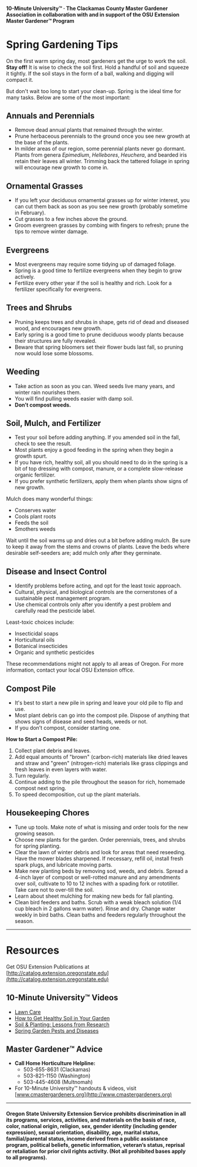 #### 10-Minute University™ · The Clackamas County Master Gardener Association in collaboration with and in support of the OSU Extension Master Gardener™ Program

# Spring Gardening Tips

On the first warm spring day, most gardeners get the urge to work the soil. **Stay off!** It is wise to check the soil first. Hold a handful of soil and squeeze it tightly. If the soil stays in the form of a ball, walking and digging will compact it.

But don't wait too long to start your clean-up. Spring is the ideal time for many tasks. Below are some of the most important:

## Annuals and Perennials

- Remove dead annual plants that remained through the winter.
- Prune herbaceous perennials to the ground once you see new growth at the base of the plants.
- In milder areas of our region, some perennial plants never go dormant. Plants from genera *Epimedium*, *Hellebores*, *Heuchera*, and bearded iris retain their leaves all winter. Trimming back the tattered foliage in spring will encourage new growth to come in.

## Ornamental Grasses

- If you left your deciduous ornamental grasses up for winter interest, you can cut them back as soon as you see new growth (probably sometime in February).
- Cut grasses to a few inches above the ground.
- Groom evergreen grasses by combing with fingers to refresh; prune the tips to remove winter damage.

## Evergreens

- Most evergreens may require some tidying up of damaged foliage.
- Spring is a good time to fertilize evergreens when they begin to grow actively.
- Fertilize every other year if the soil is healthy and rich. Look for a fertilizer specifically for evergreens.

## Trees and Shrubs

- Pruning keeps trees and shrubs in shape, gets rid of dead and diseased wood, and encourages new growth.
- Early spring is a good time to prune deciduous woody plants because their structures are fully revealed.
- Beware that spring bloomers set their flower buds last fall, so pruning now would lose some blossoms.

## Weeding

- Take action as soon as you can. Weed seeds live many years, and winter rain nourishes them.
- You will find pulling weeds easier with damp soil.
- **Don’t compost weeds.**

## Soil, Mulch, and Fertilizer

- Test your soil before adding anything. If you amended soil in the fall, check to see the result.
- Most plants enjoy a good feeding in the spring when they begin a growth spurt.
- If you have rich, healthy soil, all you should need to do in the spring is a bit of top dressing with compost, manure, or a complete slow-release organic fertilizer.
- If you prefer synthetic fertilizers, apply them when plants show signs of new growth.

Mulch does many wonderful things:
- Conserves water
- Cools plant roots
- Feeds the soil
- Smothers weeds

Wait until the soil warms up and dries out a bit before adding mulch. Be sure to keep it away from the stems and crowns of plants. Leave the beds where desirable self-seeders are; add mulch only after they germinate.

## Disease and Insect Control

- Identify problems before acting, and opt for the least toxic approach.
- Cultural, physical, and biological controls are the cornerstones of a sustainable pest management program.
- Use chemical controls only after you identify a pest problem and carefully read the pesticide label.

Least-toxic choices include:
- Insecticidal soaps
- Horticultural oils
- Botanical insecticides
- Organic and synthetic pesticides

These recommendations might not apply to all areas of Oregon. For more information, contact your local OSU Extension office.

## Compost Pile

- It's best to start a new pile in spring and leave your old pile to flip and use.
- Most plant debris can go into the compost pile. Dispose of anything that shows signs of disease and seed heads, weeds or not.
- If you don’t compost, consider starting one.

**How to Start a Compost Pile:**
1. Collect plant debris and leaves.
2. Add equal amounts of "brown" (carbon-rich) materials like dried leaves and straw and "green" (nitrogen-rich) materials like grass clippings and fresh leaves in even layers with water.
3. Turn regularly.
4. Continue adding to the pile throughout the season for rich, homemade compost next spring.
5. To speed decomposition, cut up the plant materials.

## Housekeeping Chores

- Tune up tools. Make note of what is missing and order tools for the new growing season.
- Choose new plants for the garden. Order perennials, trees, and shrubs for spring planting.
- Clear the lawn of winter debris and look for areas that need reseeding. Have the mower blades sharpened. If necessary, refill oil, install fresh spark plugs, and lubricate moving parts.
- Make new planting beds by removing sod, weeds, and debris. Spread a 4-inch layer of compost or well-rotted manure and any amendments over soil, cultivate to 10 to 12 inches with a spading fork or rototiller. Take care not to over-till the soil.
- Learn about sheet mulching for making new beds for fall planting.
- Clean bird feeders and baths. Scrub with a weak bleach solution (1/4 cup bleach in 2 gallons warm water). Rinse and dry. Change water weekly in bird baths. Clean baths and feeders regularly throughout the season.

---

# Resources

Get OSU Extension Publications at [http://catalog.extension.oregonstate.edu](http://catalog.extension.oregonstate.edu)

## 10-Minute University™ Videos

- [Lawn Care](https://www.youtube.com/watch?v=rZ-Fp68FxDc)
- [How to Get Healthy Soil in Your Garden](https://www.youtube.com/watch?v=4Vjhm-Y-IUY)
- [Soil & Planting: Lessons from Research](https://www.youtube.com/watch?v=ZDaZa7P5zSI&list=PLZEzoOaZqnfoVPUYtXji6wgWSrpzS6l7b)
- [Spring Garden Pests and Diseases](https://www.youtube.com/watch?v=kjIuwoYCkmY)

## Master Gardener™ Advice

- **Call Home Horticulture Helpline:**
  - 503-655-8631 (Clackamas)
  - 503-821-1150 (Washington)
  - 503-445-4608 (Multnomah)
- For 10-Minute University™ handouts & videos, visit [www.cmastergardeners.org](http://www.cmastergardeners.org)

---

#### Oregon State University Extension Service prohibits discrimination in all its programs, services, activities, and materials on the basis of race, color, national origin, religion, sex, gender identity (including gender expression), sexual orientation, disability, age, marital status, familial/parental status, income derived from a public assistance program, political beliefs, genetic information, veteran’s status, reprisal or retaliation for prior civil rights activity. (Not all prohibited bases apply to all programs).